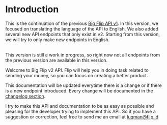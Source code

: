 # Introduction

<aside class="notice">This is the continuation of the previous <a target="_blank" href="http://docs.bigflipv1.apiary.io/" >Big Flip API v1</a>. In this version, we focused on translating the language of the API to English. We also added several new API endpoints that only exist in v2. Starting from this version, we will try to only make new endpoints in English.<br><br>

This version is still a work in progress, so right now not all endpoints from the previous version are available in this version.</aside>

Welcome to Big Flip v2 API. Flip will help you in doing task related to sending your money, so you can focus on creating a better product.

This documentation will be updated everytime there is a change or if there is a new endpoint introduced. Every change will be documented in the [changelog section](#changelog).

I try to make this API and documentation to be as easy as possible and pleasing for the developer trying to implement this API. So if you have a suggestion or correction, feel free to send me an email at [luqman@flip.id](mailto:luqman@flip.id)